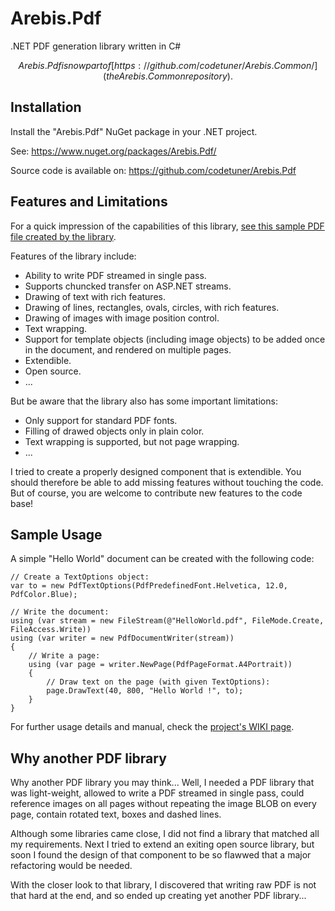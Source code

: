 Arebis.Pdf
==========

.NET PDF generation library written in C#

$$Arebis.Pdf is now part of [https://github.com/codetuner/Arebis.Common/](the Arebis.Common repository).$$

Installation
------------

Install the "Arebis.Pdf" NuGet package in your .NET project.

See: https://www.nuget.org/packages/Arebis.Pdf/

Source code is available on: https://github.com/codetuner/Arebis.Pdf

Features and Limitations
------------------------

For a quick impression of the capabilities of this library, [see this sample PDF file created by the library](https://raw.githubusercontent.com/codetuner/Arebis.Pdf/master/Sample1.pdf).

Features of the library include:

- Ability to write PDF streamed in single pass.
- Supports chuncked transfer on ASP.NET streams.
- Drawing of text with rich features.
- Drawing of lines, rectangles, ovals, circles, with rich features.
- Drawing of images with image position control.
- Text wrapping.
- Support for template objects (including image objects) to be added
  once in the document, and rendered on multiple pages.
- Extendible.
- Open source.
- ...

But be aware that the library also has some important limitations:

- Only support for standard PDF fonts.
- Filling of drawed objects only in plain color.
- Text wrapping is supported, but not page wrapping.
- ...

I tried to create a properly designed component that is extendible. You should therefore be able to add
missing features without touching the code. But of course, you are welcome to contribute new features
to the code base!

Sample Usage
------------

A simple "Hello World" document can be created with the following code:

    // Create a TextOptions object:
    var to = new PdfTextOptions(PdfPredefinedFont.Helvetica, 12.0, PdfColor.Blue);
    
    // Write the document:
    using (var stream = new FileStream(@"HelloWorld.pdf", FileMode.Create, FileAccess.Write))
    using (var writer = new PdfDocumentWriter(stream))
    {
        // Write a page:
        using (var page = writer.NewPage(PdfPageFormat.A4Portrait))
        {
            // Draw text on the page (with given TextOptions):
            page.DrawText(40, 800, "Hello World !", to);
        }
    }

For further usage details and manual, check the [project's WIKI page](https://github.com/codetuner/Arebis.Pdf/wiki).

Why another PDF library
-----------------------

Why another PDF library you may think... Well, I needed a PDF library that was light-weight, allowed to
write a PDF streamed in single pass, could reference images on all pages without repeating the image BLOB
on every page, contain rotated text, boxes and dashed lines.

Although some libraries came close, I did not find a library that matched all my requirements. Next I tried
to extend an exiting open source library, but soon I found the design of that component to be so flawwed that
a major refactoring would be needed.

With the closer look to that library, I discovered that writing raw PDF is not that hard at the end, and so 
ended up creating yet another PDF library...
